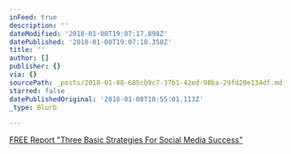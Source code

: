 ```yaml
---
inFeed: true
description: ''
dateModified: '2018-01-08T19:07:17.898Z'
datePublished: '2018-01-08T19:07:18.358Z'
title: ''
author: []
publisher: {}
via: {}
sourcePath: _posts/2018-01-08-685cb9c7-37b1-42ed-98ba-29fd20e134df.md
starred: false
datePublishedOriginal: '2018-01-08T18:55:01.113Z'
_type: Blurb

---
```

[FREE Report "Three Basic Strategies For Social Media Success"][0]

[0]: http://eepurl.com/c1eP_b